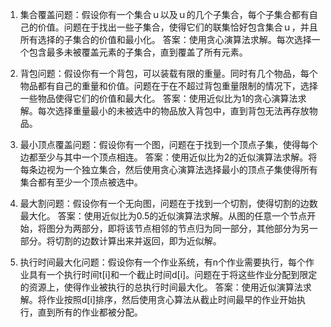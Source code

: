 

1. 集合覆盖问题：假设你有一个集合ｕ以及ｕ的几个子集合，每个子集合都有自己的价值。问题在于找出一些子集合，使得它们的联集恰好包含集合ｕ，并且所有选择的子集合的价值和最小化。
答案：使用贪心演算法求解。每次选择一个包含最多未被覆盖元素的子集合，直到覆盖了所有元素。

2. 背包问题：假设你有一个背包，可以装载有限的重量。同时有几个物品，每个物品都有自己的重量和价值。问题在于在不超过背包重量限制的情况下，选择一些物品使得它们的价值和最大化。
答案：使用近似比为1的贪心演算法求解。每次选择重量最小的未被选中的物品放入背包中，直到背包无法再存放物品。

3. 最小顶点覆盖问题：假设你有一个图，问题在于找到一个顶点子集，使得每个边都至少与其中一个顶点相连。
答案：使用近似比为2的近似演算法求解。将每条边视为一个独立集合，然后使用贪心演算法选择最小的顶点子集使得所有集合都有至少一个顶点被选中。 

4. 最大割问题：假设你有一个无向图，问题在于找到一个切割，使得切割的边数最大化。
答案：使用近似比为0.5的近似演算法求解。从图的任意一个节点开始，将图分为两部分，即将该节点相邻的节点归为同一部分，其他部分为另一部分。将切割的边数计算出来并返回，即为近似解。

5. 执行时间最大化问题：假设你有一个作业系统，有n个作业需要执行，每个作业具有一个执行时间t[i]和一个截止时间d[i]。问题在于将这些作业分配到限定的资源上，使得作业被执行的总执行时间最大化。
答案：使用近似演算法求解。将作业按照d[i]排序，然后使用贪心算法从截止时间最早的作业开始执行，直到所有的作业都被分配。